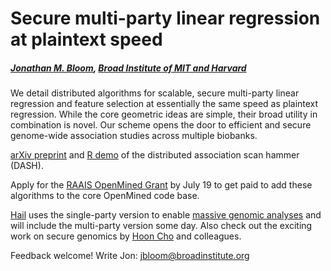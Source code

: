 # Secure multi-party linear regression at plaintext speed
##### [Jonathan M. Bloom](https://www.broadinstitute.org/bios/jonathan-bloom), [Broad Institute of MIT and Harvard](https://www.broadinstitute.org/about-us)

We detail distributed algorithms for scalable, secure multi-party linear regression and feature selection at essentially the same speed as plaintext regression. While the core geometric ideas are simple, their broad utility in combination is novel. Our scheme opens the door to efficient and secure genome-wide association studies across multiple biobanks.

[arXiv preprint](https://arxiv.org/abs/1901.09531) and [R demo](https://github.com/jbloom22/DASH/blob/master/dash.r) of the distributed association scan hammer (DASH).

Apply for the [RAAIS OpenMined Grant](https://blog.openmined.org/raais/) by July 19 to get paid to add these algorithms to the core OpenMined code base.

[Hail](https://hail.is/about.html) uses the single-party version to enable [massive genomic analyses](http://www.nealelab.is/uk-biobank/) and will include the multi-party version some day. Also check out the exciting work on secure genomics by [Hoon Cho](https://hhcho.com/) and colleagues.

Feedback welcome! Write Jon: jbloom@broadinstitute.org
